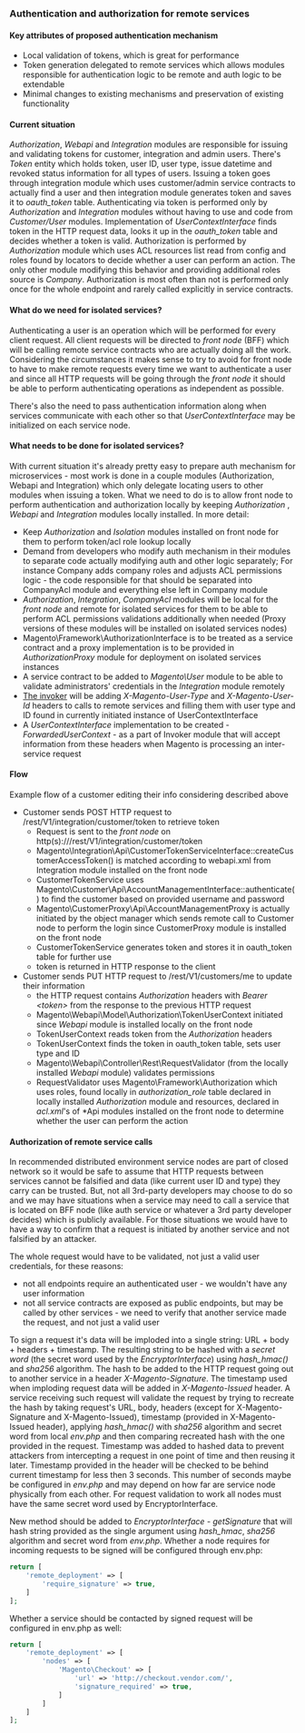 ### Authentication and authorization for remote services
#### Key attributes of proposed authentication mechanism
* Local validation of tokens, which is great for performance
* Token generation delegated to remote services which allows modules responsible for authentication logic
to be remote and auth logic to be extendable
* Minimal changes to existing mechanisms and preservation of existing functionality

#### Current situation
_Authorization_, _Webapi_ and _Integration_ modules are responsible for issuing and validating tokens for customer, integration
and admin users. There's _Token_ entity which holds token, user ID, user type, issue datetime and revoked
status information for all types of users. Issuing a token goes through integration module which uses customer/admin
service contracts to actually find a user and then integration module generates token and saves it to _oauth_token_
table. Authenticating via token is performed only by _Authorization_ and _Integration_ modules without having
to use and code from _Customer/User_ modules. Implementation of _UserContextInterface_ finds token in the HTTP request
data, looks it up in the _oauth_token_ table and decides whether a token is valid. Authorization is performed by
_Authorization_ module which uses ACL resources list read from config and roles found by locators to decide whether a
user can perform an action. The only other module modifying this behavior and providing additional roles source is
_Company_. Authorization is most often than not is performed only once for the whole endpoint and rarely called
explicitly in service contracts.

#### What do we need for isolated services?
Authenticating a user is an operation which will be performed for every client request. All client requests will be
directed to _front node_ (BFF) which will be calling remote service contracts who are actually doing all the work.
Considering the circumstances it makes sense to try to avoid for front node to have to make remote requests every time
we want to authenticate a user and since all HTTP requests will be going through the _front node_ it should be able to
perform authenticating operations as independent as possible.
 
There's also the need to pass authentication information along when services communicate with each other so that
_UserContextInterface_ may be initialized on each service node.

#### What needs to be done for isolated services?
With current situation it's already pretty easy to prepare auth mechanism for microservices - most work is done in a
couple modules (Authorization, Webapi and Integration) which only delegate locating users to other modules when issuing a token.
What we need to do is to allow front node to perform authentication and authorization locally by keeping _Authorization_
, _Webapi_ and _Integration_ modules locally installed.
In more detail:
* Keep _Authorization_ and _Isolation_ modules installed on front node for them to perform token/acl role lookup locally
* Demand from developers who modify auth mechanism in their modules to separate code actually modifying auth and other
logic separately; For instance Company adds company roles and adjusts ACL permissions logic - the code responsible for
that should be separated into CompanyAcl module and everything else left in Company module
* _Authorization_, _Integration_, _CompanyAcl_ modules will be local for the _front node_ and remote for isolated
services for them to be able to perform ACL permissions validations additionally when needed
(Proxy versions of these modules will be installed on isolated services nodes)
* Magento\Framework\AuthorizationInterface is to be treated as a service contract and a proxy implementation is to be
provided in _AuthorizationProxy_ module for deployment on isolated services instances
* A service contract to be added to _Magento\User_ module to be able to validate administrators' credentials in
the _Integration_ module remotely
* [The invoker](invoker.md) will be adding _X-Magento-User-Type_ and _X-Magento-User-Id_ headers to calls to remote
services and filling them with user type and ID found in currently initiated instance of UserContextInterface
* A _UserContextInterface_ implementation to be created - _ForwardedUserContext_ - as a part of Invoker module
that will accept information from these headers when Magento is processing an inter-service request

#### Flow
Example flow of a customer editing their info considering described above

* Customer sends POST HTTP request to /rest/V1/integration/customer/token to retrieve token
  * Request is sent to the _front node_ on http(s)://<front node domain>/rest/V1/integration/customer/token
  * Magento\Integration\Api\CustomerTokenServiceInterface::createCustomerAccessToken() is matched according to
  webapi.xml from Integration module installed on the front node
  * CustomerTokenService uses Magento\Customer\Api\AccountManagementInterface::authenticate() to find the customer
  based on provided username and password
  * Magento\CustomerProxy\Api\AccountManagementProxy is actually initiated by the object manager which sends remote call
  to Customer node to perform the login since CustomerProxy module is installed on the front node
  * CustomerTokenService generates token and stores it in oauth_token table for further use
  * token is returned in HTTP response to the client
* Customer sends PUT HTTP request to /rest/V1/customers/me to update their information
  * the HTTP request contains _Authorization_ headers with _Bearer \<token\>_ from the response to the previous HTTP
  request
  * Magento\Webapi\Model\Authorization\TokenUserContext initiated since _Webapi_ module is installed locally on the
  front node
  * TokenUserContext reads token from the _Authorization_ headers
  * TokenUserContext finds the token in oauth_token table, sets user type and ID
  * Magento\Webapi\Controller\Rest\RequestValidator (from the locally installed _Webapi_ module) validates permissions
  * RequestValidator uses Magento\Framework\Authorization which uses roles, found locally in _authorization_role_ table
  declared in locally installed _Authorization_ module and resources, declared in _acl.xml_'s of *Api modules installed
  on the front node to determine whether the user can perform the action
 
#### Authorization of remote service calls
In recommended distributed environment service nodes are part of closed network so it would be safe to assume that
HTTP requests between services cannot be falsified and data (like current user ID and type) they carry can be trusted.
But, not all 3rd-party developers may choose to do so and we may have situations when a service may need to call a
service that is located on BFF node (like auth service or whatever a 3rd party developer decides) which is publicly
available. For those situations we would have to have a way to confirm that a request is initiated by another service
and not falsified by an attacker.
 
The whole request would have to be validated, not just a valid user credentials, for these reasons:
* not all endpoints require an authenticated user - we wouldn't have any user information
* not all service contracts are exposed as public endpoints, but may be called by other services - we need to verify
that another service made the request, and not just a valid user

To sign a request it's data will be imploded into a single string: URL + body + headers + timestamp.
The resulting string to be
hashed with a _secret word_ (the secret word used by the _EncryptorInterface_) using _hash_hmac()_ and _sha256_
algorithm. The hash to be added to the HTTP request going out to another service in a header _X-Magento-Signature_.
The timestamp used when imploding request data will be added in _X-Magento-Issued_ header.
A service receiving such request will validate the request by trying to recreate the hash by taking request's URL,
body, headers (except for X-Magento-Signature and X-Magento-Issued), timestamp (provided in X-Magento-Issued header),
applying _hash_hmac()_ with _sha256_ algorithm and secret word from local _env.php_ and then comparing recreated hash
with the one provided in the request. Timestamp was added to hashed data to prevent attackers from intercepting a request
in one point of time and then reusing it later. Timestamp provided in the header will be checked to be behind current
timestamp for less then 3 seconds. This number of seconds maybe be configured in _env.php_ and may depend on how far
are service node physically from each other.
For request validation to work all nodes must have the same secret word used by EncryptorInterface.
 
New method should be added to _EncryptorInterface_ - _getSignature_ that will hash string provided as the single
argument using _hash_hmac_, _sha256_ algorithm and secret word from _env.php_. Whether a node requires for incoming
requests to be signed will be configured through env.php:
```php
return [
    'remote_deployment' => [
        'require_signature' => true,
    ]
];
```
Whether a service should be contacted by signed request will be configured in env.php as well:
```php
return [
    'remote_deployment' => [
        'nodes' => [
            'Magento\Checkout' => [
                'url' => 'http://checkout.vendor.com/',
                'signature_required' => true,
            ]
        ]
    ]
];
```
